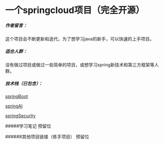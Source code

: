 # 一个springcloud项目（完全开源）

##### 作者留言：

这个项目会不断更新和迭代，为了想学习java的新手，可以快速的上手项目。

##### 适合人群：

没有做过项目或做过一些简单的项目，或想学习spring新技术和第三方框架等人群。

##### 技术栈（已包含）：

[springBoot](https://docs.spring.io/spring-boot/index.html)

[springAI](https://docs.spring.io/spring-ai/reference/index.html)

[springSecurity](https://docs.spring.io/spring-security/reference/index.html)


#####学习笔记
预留位

######其他项目链接（练手项目）
预留位





